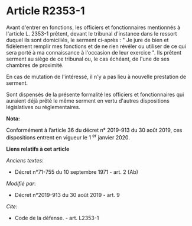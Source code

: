 # Article R2353-1

Avant d'entrer en fonctions, les officiers et fonctionnaires mentionnés à l'article L. 2353-1 prêtent, devant le tribunal
d'instance dans le ressort duquel ils sont domiciliés, le serment ci-après : " Je jure de bien et fidèlement remplir mes
fonctions et de ne rien révéler ou utiliser de ce qui sera porté à ma connaissance à l'occasion de leur exercice ". Ils
prêtent serment au siège de ce tribunal ou, le cas échéant, de l'une de ses chambres de proximité.

En cas de mutation de l'intéressé, il n'y a pas lieu à nouvelle prestation de serment.

Sont dispensés de la présente formalité les officiers et fonctionnaires qui auraient déjà prêté le même serment en vertu
d'autres dispositions législatives ou réglementaires.

**Nota:**

<font color="black">Conformément à l’article 36 du décret n° 2019-913 du 30 août 2019, ces dispositions entrent en vigueur le
1
    <sup>er</sup> janvier 2020.</font>

**Liens relatifs à cet article**

_Anciens textes_:

  - Décret n°71-755 du 10 septembre 1971 - art. 2 (Ab)

_Modifié par_:

  - Décret n°2019-913 du 30 août 2019 - art. 9

_Cite_:

  - Code de la défense. - art. L2353-1
